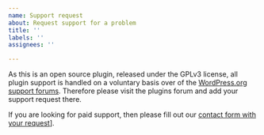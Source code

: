 ```yaml
---
name: Support request
about: Request support for a problem
title: ''
labels: ''
assignees: ''

---
```


As this is an open source plugin, released under the GPLv3 license, all plugin support is handled on a voluntary basis over of the [WordPress.org support forums](https://wordpress.org/support/plugin/wpbroadbean/). Therefore please visit the plugins forum and add your support request there.

If you are looking for paid support, then please fill out our [contact form with your request](https://highrise.digital/contact/)].
